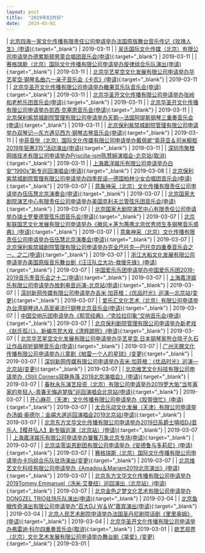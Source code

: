 ```yaml
---
layout: post
title:  "2019年03月份"
date:   2019-03-01
---
```


| [北京四海一家文化传播有限责任公司申请举办法国原版舞台音乐传记《玫瑰人生》(申请)](http://www.beijing.gov.cn/zfxxgk/110021/xzspjggs53/2019-03/11/content_9f7752dc850b4d719b075e88f3f54b94.shtml){:target="_blank"} | 2019-03-11 |
| [吴氏国际文化传媒（北京）有限公司申请举办德累斯顿男童合唱团音乐会(申请)](http://www.beijing.gov.cn/zfxxgk/110021/xzspjggs53/2019-03/11/content_57067860dc1e4956a5b52b7acbfaee95.shtml){:target="_blank"} | 2019-03-11 |
| [赛格瑞斯（北京）国际文化传播有限公司申请举办旋律组合乐队演出(申请)](http://www.beijing.gov.cn/zfxxgk/110021/xzspjggs53/2019-03/11/content_ca3147db7ebc45b593335931fa4945a5.shtml){:target="_blank"} | 2019-03-11 |
| [北京华艺星空文化发展有限公司申请举办华艺星空·钢琴名曲六一亲子音乐会《卡农》(申请)](http://www.beijing.gov.cn/zfxxgk/110021/xzspjggs53/2019-03/11/content_ff652f4e4f214643a46a4dd4e37f0874.shtml){:target="_blank"} | 2019-03-11 |
| [北京华圣开文化传播有限公司申请举办糖果蓝乐队音乐会(申请)](http://www.beijing.gov.cn/zfxxgk/110021/xzspjggs53/2019-03/11/content_932b627712ed4e32b91af0034a3e5bf3.shtml){:target="_blank"} | 2019-03-11 |
| [北京华圣开文化传播有限公司申请举办张岭和老枪乐团音乐会(申请)](http://www.beijing.gov.cn/zfxxgk/110021/xzspjggs53/2019-03/11/content_34a17b4b3b5342f2b90b7fed687f257b.shtml){:target="_blank"} | 2019-03-11 |
| [北京华圣开文化传播有限公司申请举办凯西·克塞恩音乐会(申请)](http://www.beijing.gov.cn/zfxxgk/110021/xzspjggs53/2019-03/11/content_7de1b6271b3543baa3ac2a281db5039c.shtml){:target="_blank"} | 2019-03-11 |
| [北京保利紫禁城剧院管理有限公司申请举办天鹅—法国阿提斯钢琴三重奏音乐会(申请)](http://www.beijing.gov.cn/zfxxgk/110021/xzspjggs53/2019-03/11/content_a8eadc7df005467ab6aa920701eb28fc.shtml){:target="_blank"} | 2019-03-11 |
| [北京保利紫禁城剧院管理有限公司申请举办双琴记—东方遇见西方·钢琴古琴音乐会(申请)](http://www.beijing.gov.cn/zfxxgk/110021/xzspjggs53/2019-03/11/content_2f87fe98755245f3ba5d31e44c7bbb5b.shtml){:target="_blank"} | 2019-03-11 |
| [中菲音悦（北京）国际文化传媒有限公司申请举办戴佩妮“索菲亚＆司米橱柜2019年钜惠315”活动演出(申请)](http://www.beijing.gov.cn/zfxxgk/110021/xzspjggs53/2019-03/11/content_5c5dad94197940848058f5acad4bb8a4.shtml){:target="_blank"} | 2019-03-11 |
| [深圳市聚橙网络技术有限公司申请举办Priscilla-ism陈慧娴演唱会-北京站(取消)](http://www.beijing.gov.cn/zfxxgk/110021/xzspjggs53/2019-03/11/content_32e659343c05457fb901f913543b096e.shtml){:target="_blank"} | 2019-03-11 |
| [上海嘉洋娱乐有限公司申请举办白安“1990s”新专巡回演唱会(申请)](http://www.beijing.gov.cn/zfxxgk/110021/xzspjggs53/2019-03/08/content_53fa94c2ed514137b3208df231631681.shtml){:target="_blank"} | 2019-03-08 |
| [北京保利紫禁城剧院管理有限公司申请举办四季民谣—德国柏林少女合唱团音乐会(申请)](http://www.beijing.gov.cn/zfxxgk/110021/xzspjggs53/2019-03/07/content_ab3e7cb84040456a807e0b41710227a4.shtml){:target="_blank"} | 2019-03-07 |
| [意象神采（北京）文化传播有限责任公司申请举办伍伍慧北京演奏会(申请)](http://www.beijing.gov.cn/zfxxgk/110021/xzspjggs53/2019-03/07/content_b547848acf054f3a8f694e5bb82b662d.shtml){:target="_blank"} | 2019-03-07 |
| [北京国家大剧院演艺中心有限责任公司申请举办美国克利夫兰管弦乐团音乐会(申请)](http://www.beijing.gov.cn/zfxxgk/110021/xzspjggs53/2019-03/07/content_a5bd2d0441ef4bd2af3451986fce02de.shtml){:target="_blank"} | 2019-03-07 |
| [北京国家大剧院演艺中心有限责任公司申请举办瑞士罗曼德管弦乐团音乐会(申请)](http://www.beijing.gov.cn/zfxxgk/110021/xzspjggs53/2019-03/07/content_acc943250f3c418caf8db66ebce5208b.shtml){:target="_blank"} | 2019-03-07 |
| [北京影联国艺文化发展有限公司申请举办《微风＊茅为蕙携北京优秀师生多钢琴音乐盛典》(申请)](http://www.beijing.gov.cn/zfxxgk/110021/xzspjggs53/2019-03/07/content_cfbeec0c9e1f478c992c73a0c1a20da3.shtml){:target="_blank"} | 2019-03-07 |
| [意象神采（北京）文化传播有限责任公司申请举办伍伍慧北京演奏会(申请)](http://www.beijing.gov.cn/zfxxgk/110021/xzspjggs53/2019-03/07/content_6e416dc9e70649be801bb2c259f08b96.shtml){:target="_blank"} | 2019-03-07 |
| [北京保利紫禁城剧院管理有限公司申请举办完全巴托克—巴托克四重奏音乐会之一、之二(申请)](http://www.beijing.gov.cn/zfxxgk/110021/xzspjggs53/2019-03/07/content_47f4af873a5e4b829fe650d7ca945216.shtml){:target="_blank"} | 2019-03-07 |
| [浙江大船文化发展有限公司申请举办美国原版音乐舞台剧《汪汪队立大功-救援先锋》(申请)](http://www.beijing.gov.cn/zfxxgk/110021/xzspjggs53/2019-03/07/content_a964a67a6eb54d9fb62c3fc70cbe4995.shtml){:target="_blank"} | 2019-03-07 |
| [中国爱乐乐团申请举办中国爱乐乐团2018-2019音乐季音乐会之十二(申请)](http://www.beijing.gov.cn/zfxxgk/110021/xzspjggs53/2019-03/07/content_abfb6056357f4a49a91c2fd4470c9355.shtml){:target="_blank"} | 2019-03-07 |
| [上海嘉洋娱乐有限公司申请举办放刺电音巡演-北京站(申请)](http://www.beijing.gov.cn/zfxxgk/110021/xzspjggs53/2019-03/07/content_eac62a6670a44512931260c391d0c5bf.shtml){:target="_blank"} | 2019-03-07 |
| [深圳新网传媒有限公司申请举办吉米·加菲根：《优品时光》巡演—北京站(变更)](http://www.beijing.gov.cn/zfxxgk/110021/xzspjggs53/2019-03/07/content_cb587d92c2fb4cfb955b89858a9705eb.shtml){:target="_blank"} | 2019-03-07 |
| [爱乐汇文化艺术（北京）有限公司申请举办台湾钢琴诗人高至豪流行钢琴北京音乐会(申请)](http://www.beijing.gov.cn/zfxxgk/110021/xzspjggs53/2019-03/07/content_1ee76d028d35469aace94671f1abc592.shtml){:target="_blank"} | 2019-03-07 |
| [中国交响乐团申请举办《聆赏经典》-“克拉拉印象”交响音乐会(申请)](http://www.beijing.gov.cn/zfxxgk/110021/xzspjggs53/2019-03/07/content_151c79c191ab4de2bbc2b4f016b543d6.shtml){:target="_blank"} | 2019-03-07 |
| [北京保利剧院管理有限公司申请举办新老戏《赵氏孤儿》、新编京昆大戏《清辉朗照》(申请)](http://www.beijing.gov.cn/zfxxgk/110021/xzspjggs53/2019-03/07/content_5b9ddb16859c4d9fbbcbfac235ecc627.shtml){:target="_blank"} | 2019-03-07 |
| [北京华艺星空文化发展有限公司申请举办华艺星空.日本钢琴家熊仓晓子久石让作品视听钢琴音乐会(申请)](http://www.beijing.gov.cn/zfxxgk/110021/xzspjggs53/2019-03/07/content_ec65fdc9edfc40aa9c1819020c2e1c77.shtml){:target="_blank"} | 2019-03-07 |
| [广州天赐文化传播有限公司申请举办儿童剧《帕雷一个人的星球》(变更)](http://www.beijing.gov.cn/zfxxgk/110021/xzspjggs53/2019-03/07/content_0cd4ad6635444e138e8b3af05d91bc85.shtml){:target="_blank"} | 2019-03-07 |
| [深圳新网传媒有限公司申请举办吉米·加菲根：《优品时光》巡演—北京站(变更)](http://www.beijing.gov.cn/zfxxgk/110021/xzspjggs53/2019-03/07/content_a315c5ab5e5c4fcbb43dccb1dc749c15.shtml){:target="_blank"} | 2019-03-07 |
| [北京维艺文化科技有限公司申请举办《Still Corners寂静角落 2019北京演唱会》(申请)](http://www.beijing.gov.cn/zfxxgk/110021/xzspjggs53/2019-03/07/content_8581a9a9aba042d7ae9e582d291233f4.shtml){:target="_blank"} | 2019-03-07 |
| [春秋永乐演艺投资（北京）有限公司申请举办2019罗大佑“当年离家的年轻人-青春无悔追梦版”巡回演唱会北京站(申请)](http://www.beijing.gov.cn/zfxxgk/110021/xzspjggs53/2019-03/07/content_8f626b93a58f41429407950ef2ae8c3a.shtml){:target="_blank"} | 2019-03-07 |
| [开心麻花（天津）文化传播有限公司申请举办《胶带很忙》(申请)](http://www.beijing.gov.cn/zfxxgk/110021/xzspjggs53/2019-03/07/content_52f538c2a7ca4f24a267461d93a123de.shtml){:target="_blank"} | 2019-03-07 |
| [太合乐动文化发展（天津）有限公司申请举办汤姆·奥德尔：金禧大道巡回演唱会2019北京站(申请)](http://www.beijing.gov.cn/zfxxgk/110021/xzspjggs53/2019-03/07/content_ae035c60b9f34817b509e5d7d8c74190.shtml){:target="_blank"} | 2019-03-07 |
| [北京东方文华文化传播有限公司申请举办2019日系爵士嘻哈DJ音乐人【樱井弘人】新专辑巡演（北京站）(申请)](http://www.beijing.gov.cn/zfxxgk/110021/xzspjggs53/2019-03/07/content_7ce2c1ca2cf747a3871fe3661984dec1.shtml){:target="_blank"} | 2019-03-07 |
| [上海嘉洋娱乐有限公司申请举办饕餮万象北京专场(申请)](http://www.beijing.gov.cn/zfxxgk/110021/xzspjggs53/2019-03/07/content_23fa1950b97842c5b0c3167e7a7dec4a.shtml){:target="_blank"} | 2019-03-07 |
| [北京柒零柒恩剧团有限公司申请举办《安德鲁与多莉尼》(申请)](http://www.beijing.gov.cn/zfxxgk/110021/xzspjggs53/2019-03/07/content_96cb7ed60c85497e891fe46e938eb6d0.shtml){:target="_blank"} | 2019-03-07 |
| [赛格瑞斯（北京）国际文化传播有限公司申请举办卡玛组合乐队驻场演出(变更)](http://www.beijing.gov.cn/zfxxgk/110021/xzspjggs53/2019-03/07/content_cf101ffa43474ae7bfed27b8ee28f66e.shtml){:target="_blank"} | 2019-03-07 |
| [北京维艺文化科技有限公司申请举办《Amadou＆Mariam2019北京演出》(申请)](http://www.beijing.gov.cn/zfxxgk/110021/xzspjggs53/2019-03/07/content_81beee58dc9e429799ee1d227f61756c.shtml){:target="_blank"} | 2019-03-07 |
| [北京东方文华文化传播有限公司申请举办2019Tommy Emmanuel（汤米·艾曼纽）巡回演出（北京站）(申请)](http://www.beijing.gov.cn/zfxxgk/110021/xzspjggs53/2019-03/07/content_d5755401f8d043198b53cef35e1004c5.shtml){:target="_blank"} | 2019-03-07 |
| [北京金色之梦文化艺术有限公司申请举办DONGZEL TRIO驻场乐队演出(申请)](http://www.beijing.gov.cn/zfxxgk/110021/xzspjggs53/2019-03/04/content_16446f955d124834b34996f610baa510.shtml){:target="_blank"} | 2019-03-04 |
| [北京鱼眼传奇演出有限公司申请举办“百大DJ W＆W”嘉宾演出(申请)](http://www.beijing.gov.cn/zfxxgk/110021/xzspjggs53/2019-03/04/content_e500d10f1a454ae4ae0f7c9ecc411aaf.shtml){:target="_blank"} | 2019-03-04 |
| [北京人民艺术剧院申请举办法国圣丹尼剧院话剧《里里奥姆》(申请)](http://www.beijing.gov.cn/zfxxgk/110021/xzspjggs53/2019-03/04/content_2411895f49794e41bf332a8814283fa1.shtml){:target="_blank"} | 2019-03-04 |
| [北京华圣开文化传播有限公司申请举办弗雷迪·科尔四重奏音乐会(取消)](http://www.beijing.gov.cn/zfxxgk/110021/xzspjggs53/2019-03/01/content_7e4afb5980c34feb8b18dda0ac7f2e15.shtml){:target="_blank"} | 2019-03-01 |
| [欧艺视界（北京）文化艺术发展有限公司申请举办舞台剧《挚爱》(变更)](http://www.beijing.gov.cn/zfxxgk/110021/xzspjggs53/2019-03/01/content_d74bfe8a51114c8b8606949c69de68ad.shtml){:target="_blank"} | 2019-03-01 |
